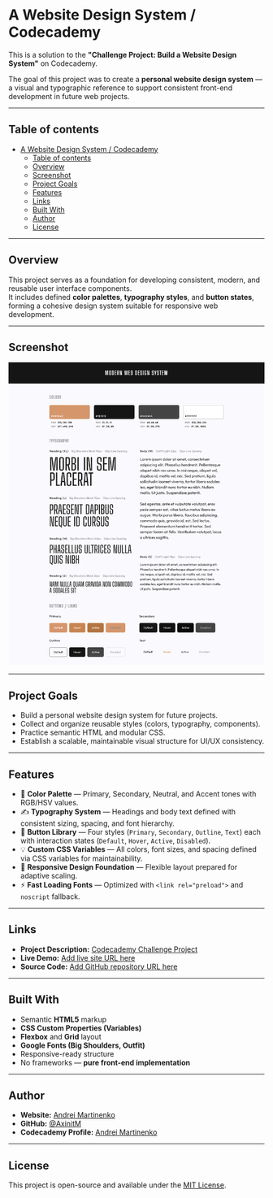 # A Website Design System / Codecademy

This is a solution to the **"Challenge Project: Build a Website Design System"** on Codecademy.

The goal of this project was to create a **personal website design system** — a visual and typographic reference to support consistent front-end development in future web projects.

---

## Table of contents

- [A Website Design System / Codecademy](#a-website-design-system--codecademy)
  - [Table of contents](#table-of-contents)
  - [Overview](#overview)
  - [Screenshot](#screenshot)
  - [Project Goals](#project-goals)
  - [Features](#features)
  - [Links](#links)
  - [Built With](#built-with)
  - [Author](#author)
  - [License](#license)

---

## Overview

This project serves as a foundation for developing consistent, modern, and reusable user interface components.  
It includes defined **color palettes**, **typography styles**, and **button states**, forming a cohesive design system suitable for responsive web development.

---

## Screenshot

![](screenshot.png)

---

## Project Goals

- Build a personal website design system for future projects.
- Collect and organize reusable styles (colors, typography, components).
- Practice semantic HTML and modular CSS.
- Establish a scalable, maintainable visual structure for UI/UX consistency.

---

## Features

- 🎨 **Color Palette** — Primary, Secondary, Neutral, and Accent tones with RGB/HSV values.  
- ✍️ **Typography System** — Headings and body text defined with consistent sizing, spacing, and font hierarchy.  
- 🔘 **Button Library** — Four styles (`Primary`, `Secondary`, `Outline`, `Text`) each with interaction states (`Default`, `Hover`, `Active`, `Disabled`).  
- 💡 **Custom CSS Variables** — All colors, font sizes, and spacing defined via CSS variables for maintainability.  
- 📱 **Responsive Design Foundation** — Flexible layout prepared for adaptive scaling.  
- ⚡ **Fast Loading Fonts** — Optimized with `<link rel="preload">` and `noscript` fallback.

---

## Links

- **Project Description:** [Codecademy Challenge Project](https://www.codecademy.com/journeys/front-end-engineer/paths/fecj-22-improved-styling-with-css/tracks/fecj-22-improved-styling-with-css/modules/wdcp-22-build-a-website-design-system-c09e9da3-4b42-409f-8aa2-470c801d653b/projects/independent-project-web-design-system)
- **Live Demo:** [Add live site URL here](https://your-live-site-url.com)
- **Source Code:** [Add GitHub repository URL here](https://github.com/your-username/website-design-system)

---

## Built With

- Semantic **HTML5** markup  
- **CSS Custom Properties (Variables)**  
- **Flexbox** and **Grid** layout  
- **Google Fonts (Big Shoulders, Outfit)**  
- Responsive-ready structure  
- No frameworks — **pure front-end implementation**

---

## Author

- **Website:** [Andrei Martinenko](https://www.frontender.biz/)  
- **GitHub:** [@AxinitM](https://github.com/AxinitM)  
- **Codecademy Profile:** [Andrei Martinenko](https://www.codecademy.com/profiles/system5869051486)

---

## License

This project is open-source and available under the [MIT License](LICENSE).
